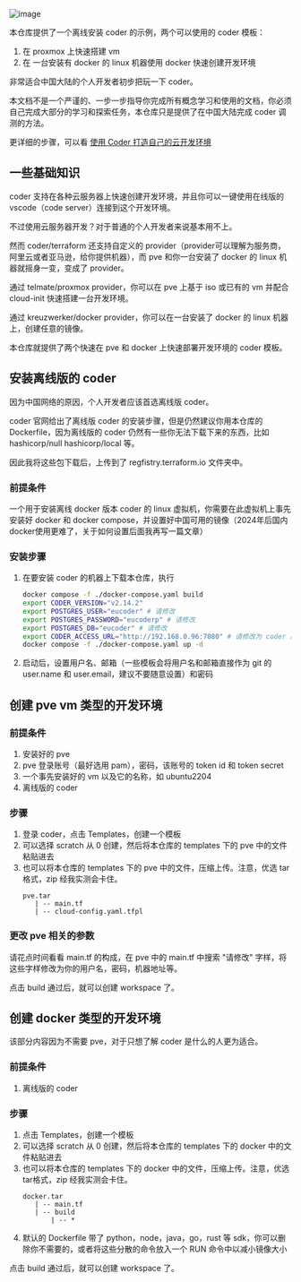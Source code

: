 ![image](https://github.com/user-attachments/assets/4c29af9a-8b18-412e-9397-cff28edb03c9)


本仓库提供了一个离线安装 coder 的示例，两个可以使用的 coder 模板：

1. 在 proxmox 上快速搭建 vm
2. 在 一台安装有 docker 的 linux 机器使用 docker 快速创建开发环境

非常适合中国大陆的个人开发者初步把玩一下 coder。

本文档不是一个严谨的、一步一步指导你完成所有概念学习和使用的文档，你必须自己完成大部分的学习和探索任务，本仓库只是提供了在中国大陆完成 coder 调测的方法。

更详细的步骤，可以看 [使用 Coder 打造自己的云开发环境](https://travisbikkle.pages.dev/2024/08/coder-how-to/)

## 一些基础知识
coder 支持在各种云服务器上快速创建开发环境，并且你可以一键使用在线版的 vscode（code server）连接到这个开发环境。

不过使用云服务器开发？对于普通的个人开发者来说基本用不上。

然而 coder/terraform 还支持自定义的 provider（provider可以理解为服务商，阿里云或者亚马逊，给你提供机器），而 pve 和你一台安装了 docker 的 linux 机器就摇身一变，变成了 provider。

通过 telmate/proxmox provider，你可以在 pve 上基于 iso 或已有的 vm 并配合 cloud-init 快速搭建一台开发环境。

通过 kreuzwerker/docker provider，你可以在一台安装了 docker 的 linux 机器上，创建任意的镜像。

本仓库就提供了两个快速在 pve 和 docker 上快速部署开发环境的 coder 模板。

## 安装离线版的 coder
因为中国网络的原因，个人开发者应该首选离线版 coder。

coder 官网给出了离线版 coder 的安装步骤，但是仍然建议你用本仓库的 Dockerfile，因为离线版的 coder 仍然有一些你无法下载下来的东西，比如 hashicorp/null hashicorp/local 等。

因此我将这些包下载后，上传到了 regfistry.terraform.io 文件夹中。
### 前提条件
一个用于安装离线 docker 版本 coder 的 linux 虚拟机，你需要在此虚拟机上事先安装好 docker 和 docker compose，并设置好中国可用的镜像（2024年后国内docker使用更难了，关于如何设置后面我再写一篇文章）

### 安装步骤
1. 在要安装 coder 的机器上下载本仓库，执行
   ```bash
   docker compose -f ./docker-compose.yaml build
   export CODER_VERSION="v2.14.2"
   export POSTGRES_USER="eucoder" # 请修改
   export POSTGRES_PASSWORD="eucoderp" # 请修改
   export POSTGRES_DB="eucoder" # 请修改
   export CODER_ACCESS_URL="http://192.168.0.96:7080" # 请修改为 coder 用户可以访问的地址，自己调测可以先写成安装的 coder 访问地址和端口
   docker compose -f ./docker-compose.yaml up -d
   ```
2. 启动后，设置用户名、邮箱（一些模板会将用户名和邮箱直接作为 git 的 user.name 和 user.email，建议不要随意设置）和密码


## 创建 pve vm 类型的开发环境 

### 前提条件
1. 安装好的 pve
2. pve 登录账号（最好选用 pam），密码，该账号的 token id 和 token secret
3. 一个事先安装好的 vm 以及它的名称，如 ubuntu2204
4. 离线版的 coder

### 步骤

1. 登录 coder，点击 Templates，创建一个模板
2. 可以选择 scratch 从 0 创建，然后将本仓库的 templates 下的 pve 中的文件粘贴进去
3. 也可以将本仓库的 templates 下的 pve 中的文件，压缩上传。注意，优选 tar格式，zip 经我实测会卡住。
   ```text
   pve.tar
      | -- main.tf
      | -- cloud-config.yaml.tfpl
   ```
### 更改 pve 相关的参数
请花点时间看看 main.tf 的构成，在 pve 中的 main.tf 中搜索 "请修改" 字样，将这些字样修改为你的用户名，密码，机器地址等。

点击 build 通过后，就可以创建 workspace 了。

## 创建 docker 类型的开发环境
该部分内容因为不需要 pve，对于只想了解 coder 是什么的人更为适合。

### 前提条件
1. 离线版的 coder

### 步骤
1. 点击 Templates，创建一个模板
2. 可以选择 scratch 从 0 创建，然后将本仓库的 templates 下的 docker 中的文件粘贴进去
3. 也可以将本仓库的 templates 下的 docker 中的文件，压缩上传。注意，优选 tar格式，zip 经我实测会卡住。
   ```text
   docker.tar
      | -- main.tf
      | -- build
          | -- *
   ```
4. 默认的 Dockerfile 带了 python，node，java，go，rust 等 sdk，你可以删除你不需要的，或者将这些分散的命令放入一个 RUN 命令中以减小镜像大小

点击 build 通过后，就可以创建 workspace 了。
